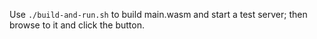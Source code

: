 Use `./build-and-run.sh` to build main.wasm and start a test server; then browse to it and click the button.
